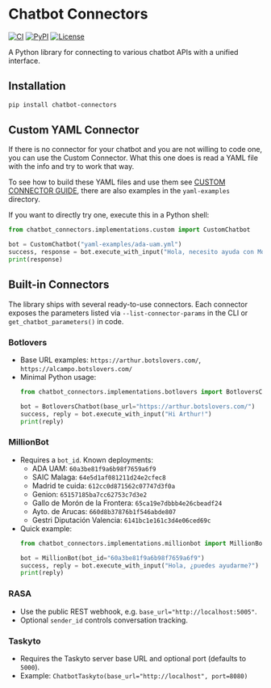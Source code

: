 # Chatbot Connectors

[![CI](https://github.com/Chatbot-TRACER/chatbot-connectors/actions/workflows/CI.yml/badge.svg)](https://github.com/Chatbot-TRACER/chatbot-connectors/actions/workflows/CI.yml)
[![PyPI](https://img.shields.io/pypi/v/chatbot-connectors)](https://pypi.org/project/chatbot-connectors/)
[![License](https://img.shields.io/github/license/Chatbot-TRACER/chatbot-connectors)](https://github.com/Chatbot-TRACER/chatbot-connectors/blob/main/LICENSE)

A Python library for connecting to various chatbot APIs with a unified interface.

## Installation

```bash
pip install chatbot-connectors
```

## Custom YAML Connector

If there is no connector for your chatbot and you are not willing to code one,
you can use the Custom Connector.
What this one does is read a YAML file with the info and try to work that way.

To see how to build these YAML files and use them see
[CUSTOM CONNECTOR GUIDE](docs/CUSTOM_CONNECTOR_GUIDE.md),
there are also examples in the `yaml-examples` directory.

If you want to directly try one, execute this in a Python shell:

```python
from chatbot_connectors.implementations.custom import CustomChatbot

bot = CustomChatbot("yaml-examples/ada-uam.yml")
success, response = bot.execute_with_input("Hola, necesito ayuda con Moodle")
print(response)
```

## Built-in Connectors

The library ships with several ready-to-use connectors. Each connector exposes the parameters listed via `--list-connector-params` in the CLI or `get_chatbot_parameters()` in code.

### Botlovers

- Base URL examples: `https://arthur.botslovers.com/`, `https://alcampo.botslovers.com/`
- Minimal Python usage:
  ```python
  from chatbot_connectors.implementations.botlovers import BotloversChatbot

  bot = BotloversChatbot(base_url="https://arthur.botslovers.com/")
  success, reply = bot.execute_with_input("Hi Arthur!")
  print(reply)
  ```

### MillionBot

- Requires a `bot_id`. Known deployments:
  - ADA UAM: `60a3be81f9a6b98f7659a6f9`
  - SAIC Malaga: `64e5d1af081211d24e2cfec8`
  - Madrid te cuida: `612cc0d871562c07747d3f0a`
  - Genion: `65157185ba7cc62753c7d3e2`
  - Gallo de Morón de la Frontera: `65ca19e7dbbb4e26cbeadf24`
  - Ayto. de Arucas: `660d8b37876b1f546abde807`
  - Gestri Diputación Valencia: `6141bc1e161c3d4e06ced69c`
- Quick example:
  ```python
  from chatbot_connectors.implementations.millionbot import MillionBot

  bot = MillionBot(bot_id="60a3be81f9a6b98f7659a6f9")
  success, reply = bot.execute_with_input("Hola, ¿puedes ayudarme?")
  print(reply)
  ```

### RASA

- Use the public REST webhook, e.g. `base_url="http://localhost:5005"`.
- Optional `sender_id` controls conversation tracking.

### Taskyto

- Requires the Taskyto server base URL and optional port (defaults to `5000`).
- Example: `ChatbotTaskyto(base_url="http://localhost", port=8080)`
